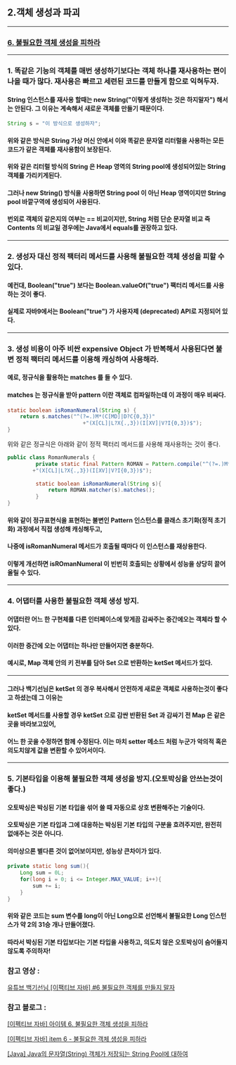 ## 2.객체 생성과 파괴

---
### [6. 불필요한 객체 생성을 피하라]()

---
### 1. 똑같은 기능의 객체를 매번 생성하기보다는 객체 하나를 재사용하는 편이 나을 때가 많다. 재사용은 빠르고 세련된 코드를 만들게 함으로 익혀두자.
#### String 인스턴스를 재사용 할때는 new String("이렇게 생성하는 것은 하지말자") 해서는 안된다.  그 이유는 계속해서 새로운 객체를 만들기 때문이다.
```java
String s = "이 방식으로 생성하자";
```
#### 위와 같은 방식은 String 가상 머신 안에서 이와 똑같은 문자열 리터럴을 사용하는 모든 코드가 같은 객체를 재사용함이 보장된다.
#### 위와 같은 리터럴 방식의 String 은 Heap 영역의 String pool에 생성되어있는 String 객체를 가리키게된다.
#### 그러나 new String() 방식을 사용하면 String pool 이 아닌 Heap 영역이지만 String pool 바깥구역에 생성되어 사용된다.
#### 번외로 객체의 같은지의 여부는  == 비교이지만, String 처럼 단순 문자열 비교 즉 Contents 의 비교일 경우에는 Java에서 equals를 권장하고 있다.
---

### 2. 생성자 대신 정적 팩터리 메서드를 사용해 불필요한 객체 생성을 피할 수 있다.
#### 예컨대, Boolean("true") 보다는 Boolean.valueOf("true") 팩터리 메서드를 사용하는 것이 좋다.
#### 실제로 자바9에서는 Boolean("true") 가 사용자제 (deprecated) API로 지정되어 있다.

---

### 3. 생성 비용이 아주 비싼 expensive Object 가 반복해서 사용된다면 불변 정적 팩터리 메서드를 이용해 캐싱하여 사용해라.
#### 예로, 정규식을 활용하는 matches 를 들 수 있다.
#### matches 는 정규식을 받아 pattern 이란 객체로 컴파일하는데 이 과정이 매우 비싸다.
```java
static boolean isRomanNumeral(String s) {
    return s.matches("^(?=.)M*(C[MD]|D?C{0,3})"
                        +"(X[CL]|L?X{.,3})(I[XV]|V?I{0,3})$");       
}
```
위와 같은 정규식은 아래와 같이 정적 팩터리 메서드를 사용해 재사용하는 것이 좋다.
```java
public class RomanNumerals {
         private static final Pattern ROMAN = Pattern.compile("^(?=.)M*(C[MD]|D?C{0,3})"
        +"(X[CL]|L?X{.,3})(I[XV]|V?I{0,3})$");
        
         static boolean isRomanNumeral(String s){
             return ROMAN.matcher(s).matches();
         }
}
```
#### 위와 같이 정규표현식을 표현하는 불변인 Pattern 인스턴스를 클래스 초기화(정적 초기화) 과정에서 직접 생성해 캐싱해두고,
#### 나중에 isRomanNumeral 메서드가 호출될 때마다 이 인스턴스를 재상용한다.
#### 이렇게 개선하면 isROmanNumeral 이 빈번히 호출되는 상황에서 성능을 상당히 끌어올릴 수 있다.

---

### 4. 어댑터를 사용한 불필요한 객체 생성 방지.
#### 어댑터란 어느 한 구현체를 다른 인터페이스에 맞게끔 감싸주는 중간에오는 객체라 할 수 있다.
#### 이러한 중간에 오는 어댑터는 하나만 만들어지면 충분하다.
#### 예시로, Map 객체 안의 키 전부를 담아 Set 으로 반환하는 ketSet 메서드가 있다.
---

#### 그러나 백기선님은 ketSet 의 경우 복사해서 안전하게 새로운 객체로 사용하는것이 좋다고 하셨는데 그 이유는
#### ketSet 메서드를 사용할 경우 ketSet 으로 감싼 반환된 Set 과 감싸기 전 Map 은 같은 곳을 바라보고있어,
#### 어느 한 곳을 수정하면 함께 수정된다. 이는 마치 setter 메소드 처럼 누군가 악의적 혹은 의도치않게 값을 변환할 수 있어서이다.
---

### 5. 기본타입을 이용해 불필요한 객체 생성을 방지.(오토박싱을 안쓰는것이 좋다.)
#### 오토박싱은 박싱된 기본 타입을 섞어 쓸 때 자동으로 상호 변환해주는 기술이다.
#### 오토박싱은 기본 타입과 그에 대응하는 박싱된 기본 타입의 구분을 흐려주지만, 완전히 없애주는 것은 아니다.
#### 의미상으론  별다른 것이 없어보이지만, 성능상 큰차이가 있다.
```java
private static long sum(){
    Long sum = 0L;
    for(long i = 0; i <= Integer.MAX_VALUE; i++){
        sum += i;    
    }
}
```
#### 위와 같은 코드는 sum 변수를 long이 아닌 Long으로 선언해서 불필요한 Long 인스턴스가 약 2의 31승 개나 만들어졌다.
#### 따라서 박싱된 기본 타입보다는 기본 타입을 사용하고, 의도치 않은 오토박싱이 숨어들지 않도록 주의하자!

### 참고 영상 : 
[유튜브 백기선님 [이팩티브 자바] #6 불필요한 객체를 만들지 말자](https://www.youtube.com/watch?v=0yUxPUXS1pM)

### 참고 블로그 :
[[이펙티브 자바] 아이템 6. 불필요한 객체 생성을 피하라](https://velog.io/@lychee/%EC%9D%B4%ED%8E%99%ED%8B%B0%EB%B8%8C-%EC%9E%90%EB%B0%94-%EC%95%84%EC%9D%B4%ED%85%9C-6.-%EB%B6%88%ED%95%84%EC%9A%94%ED%95%9C-%EA%B0%9D%EC%B2%B4-%EC%83%9D%EC%84%B1%EC%9D%84-%ED%94%BC%ED%95%98%EB%9D%BC)

[[이펙티브 자바] item 6 - 불필요한 객체 생성을 피하라](https://jithub.tistory.com/309)

[[Java] Java의 문자열(String) 객체가 저장되는 String Pool에 대하여](https://dololak.tistory.com/718)
